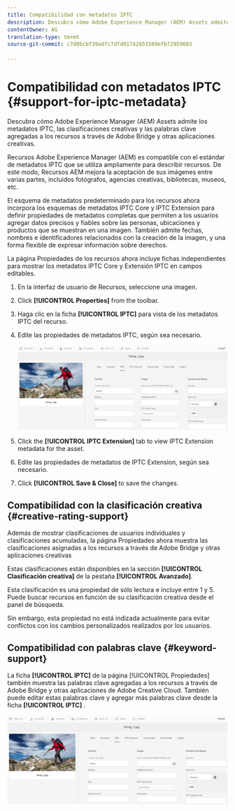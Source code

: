 ```yaml
---
title: Compatibilidad con metadatos IPTC
description: Descubra cómo Adobe Experience Manager (AEM) Assets admite los metadatos IPTC, las clasificaciones creativas y las palabras clave agregadas a los recursos a través de Adobe Bridge y otras aplicaciones creativas.
contentOwner: AG
translation-type: tm+mt
source-git-commit: c7d0bcbf39adfc7dfd01742651589efb72959603

---
```



# Compatibilidad con metadatos IPTC {#support-for-iptc-metadata}

Descubra cómo Adobe Experience Manager (AEM) Assets admite los metadatos IPTC, las clasificaciones creativas y las palabras clave agregadas a los recursos a través de Adobe Bridge y otras aplicaciones creativas.

Recursos Adobe Experience Manager (AEM) es compatible con el estándar de metadatos IPTC que se utiliza ampliamente para describir recursos. De este modo, Recursos AEM mejora la aceptación de sus imágenes entre varias partes, incluidos fotógrafos, agencias creativas, bibliotecas, museos, etc.

El esquema de metadatos predeterminado para los recursos ahora incorpora los esquemas de metadatos IPTC Core y IPTC Extension para definir propiedades de metadatos completas que permiten a los usuarios agregar datos precisos y fiables sobre las personas, ubicaciones y productos que se muestran en una imagen. También admite fechas, nombres e identificadores relacionados con la creación de la imagen, y una forma flexible de expresar información sobre derechos.

La página Propiedades de los recursos ahora incluye fichas independientes para mostrar los metadatos IPTC Core y Extensión IPTC en campos editables.

1. En la interfaz de usuario de Recursos, seleccione una imagen.
1. Click **[!UICONTROL Properties]** from the toolbar.
1. Haga clic en la ficha **[!UICONTROL IPTC]** para vista de los metadatos IPTC del recurso.
1. Edite las propiedades de metadatos IPTC, según sea necesario.

   ![iptc_tab](assets/keywords-in-iptc-tab.png)

1. Click the **[!UICONTROL IPTC Extension]** tab to view IPTC Extension metadata for the asset.
1. Edite las propiedades de metadatos de IPTC Extension, según sea necesario.
1. Click **[!UICONTROL Save &amp; Close]** to save the changes.

## Compatibilidad con la clasificación creativa {#creative-rating-support}

Además de mostrar clasificaciones de usuarios individuales y clasificaciones acumuladas, la página Propiedades ahora muestra las clasificaciones asignadas a los recursos a través de Adobe Bridge y otras aplicaciones creativas

Estas clasificaciones están disponibles en la sección **[!UICONTROL Clasificación creativa]** de la pestaña **[!UICONTROL Avanzado]**.

Esta clasificación es una propiedad de sólo lectura e incluye entre 1 y 5. Puede buscar recursos en función de su clasificación creativa desde el panel de búsqueda.

Sin embargo, esta propiedad no está indizada actualmente para evitar conflictos con los cambios personalizados realizados por los usuarios.

## Compatibilidad con palabras clave {#keyword-support}

La ficha **[!UICONTROL IPTC]** de la página [!UICONTROL Propiedades] también muestra las palabras clave agregadas a los recursos a través de Adobe Bridge y otras aplicaciones de Adobe Creative Cloud. También puede editar estas palabras clave y agregar más palabras clave desde la ficha **[!UICONTROL IPTC]** .

![keywords](assets/keywords-in-iptc-tab.png)
